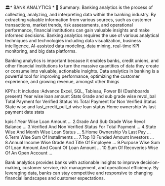 🏛️* BANK ANALYTICS * 🏦 
Summary:
Banking analytics is the process of collecting, analyzing, and interpreting data within the banking industry. By extracting valuable information from various sources, such as customer transactions, market trends, risk assessments, and operational performance, financial institutions can gain valuable insights and make informed decisions. Banking analytics requires the use of various analytical techniques and technologies including data visualization, business intelligence, AI-assisted data modeling, data mining, real-time KPI monitoring, and big data platforms.

Banking analytics is important because it enables banks, credit unions, and other financial institutions to turn the massive quantities of data they create or consume into valuable, actionable insights. Data analytics in banking is a powerful tool for improving performance, optimizing the customer experience, and growing revenue, amongst other things

KPI's: It includes :Advance Excel, SQL, Tableau, Power BI (Dashboards present) Year wise loan amount Stats Grade and sub grade wise revol_bal Total Payment for Verified Status Vs Total Payment for Non Verified Status State wise and last_credit_pull_d wise loan status Home ownership Vs last payment date stats

kpis:1.Year Wise Loan Amount ...
2.Grade And Sub Grade Wise Revol Balance ...
3.Verified And Non Verified Status For Total Payment ...
4.State Wise And Month Wise Loan Status ...
5.Home Ownership Vs Last Pay ...
6.Term Wise Sum Of Installments ...
7.Top 10 Funded Amount Investors ...
8.Annual Income Wise Grade And Title Of Employee ...
9.Purpose Wise Sum Of Loan Amount And Count Of Loan Amount ...
10.Sum Of Recoveries Wise Of An Open Account ...

Bank analytics provides banks with actionable insights to improve decision-making, customer service, risk management, and operational efficiency. By leveraging data, banks can stay competitive and responsive to changing financial landscapes and customer expectations.
